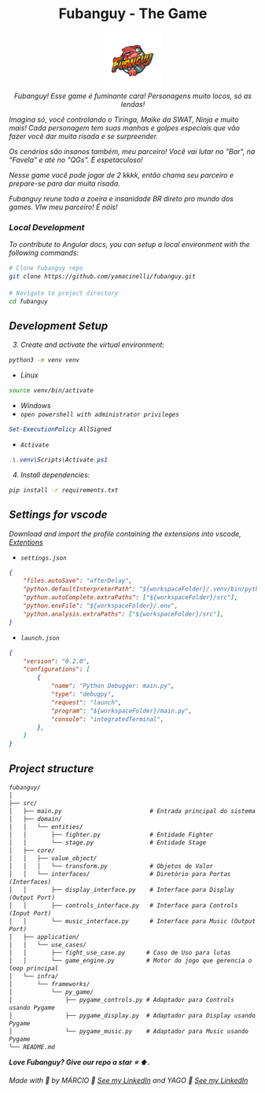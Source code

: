 <h1 align="center">Fubanguy - The Game</h1>

<p align="center">
  <img src="src/infra/assets/images/fubanguy_logo.png" alt="fubanguy-logo" width="120px" height="120px"/>
  <br>
  <em>Fubanguy! Esse game é fuminante cara! Personagens muito locos, só as lendas!

Imagina só, você controlando o Tiringa, Maike da SWAT,  Ninja e muito mais! Cada personagem tem suas manhas e golpes especiais que vão fazer você dar muita risada e se surpreender.

Os cenários são insanos também, meu parceiro! Você vai lutar no "Bar", na "Favela" e até no "QGs". É espetaculoso!

Nesse game você pode jogar de 2 kkkk, então chama seu parceiro e prepare-se para dar muita risada.

Fubanguy reune toda a zoeira e insanidade BR direto pro mundo dos games. Vlw meu parceiro! É nóis!
  <br>
</p>



### Local Development

To contribute to Angular docs, you can setup a local environment with the following commands:

```bash
# Clone Fubanguy repo
git clone https://github.com/yamacinelli/fubanguy.git

# Navigate to project directory
cd fubanguy
```

## Development Setup

3. Create and activate the virtual environment:

```bash
python3 -m venv venv
```
* Linux
```bash
source venv/bin/activate
```
* Windows
* ```open powershell with administrator privileges```

```powershell
Set-ExecutionPolicy AllSigned
```
* ```Activate```
```powershell
.\.venv\Scripts\Activate.ps1
```

4. Install dependencies:

```bash
pip install -r requirements.txt
```

## Settings for vscode


Download and import the profile containing the extensions into vscode, [Extentions](https://drive.google.com/file/d/1FIF-ZdqTT4A0Ocv8bIXZG7sMWGT3OkfF/view)

* ```settings.json```
```json
{
    "files.autoSave": "afterDelay",
    "python.defaultInterpreterPath": "${workspaceFolder}/.venv/bin/python3",
    "python.autoComplete.extraPaths": ["${workspaceFolder}/src"],
    "python.envFile": "${workspaceFolder}/.env",
    "python.analysis.extraPaths": ["${workspaceFolder}/src"],
}
```

* ```launch.json```
```json
{
    "version": "0.2.0",
    "configurations": [
        {
            "name": "Python Debugger: main.py",
            "type": "debugpy",
            "request": "launch",
            "program": "${workspaceFolder}/main.py",
            "console": "integratedTerminal",
        },
    ]
}
```

## Project structure

```plaintext
fubanguy/
│
├── src/
│   ├── main.py                         # Entrada principal do sistema
│   ├── domain/
│   │   └── entities/
│   │       ├── fighter.py              # Entidade Fighter
│   │       └── stage.py                # Entidade Stage
│   ├── core/
│   │   ├── value_object/
│   │   │   └── transform.py            # Objetos de Valor
│   │   └── interfaces/                 # Diretório para Portas (Interfaces)
│   │       ├── display_interface.py    # Interface para Display (Output Port)
│   │       ├── controls_interface.py   # Interface para Controls (Input Port)
│   │       └── music_interface.py      # Interface para Music (Output Port)
│   ├── application/
│   │   └── use_cases/
│   │       ├── fight_use_case.py      # Caso de Uso para lutas
│   │       └── game_engine.py         # Motor do jogo que gerencia o loop principal
│   └── infra/
│       └── frameworks/
│           └── py_game/
│               ├── pygame_controls.py # Adaptador para Controls usando Pygame
│               ├── pygame_display.py  # Adaptador para Display usando Pygame
│               └── pygame_music.py    # Adaptador para Music usando Pygame
└── README.md
```

**Love Fubanguy? Give our repo a star :star: :arrow_up:.**

Made with :blue_heart: by MÁRCIO :wave: [See my LinkedIn](https://www.linkedin.com/in/marciojcarvalho/) and YAGO :wave: [See my LinkedIn](https://www.linkedin.com/in/yago-macinelli-569560140?utm_source=share&utm_campaign=share_via&utm_content=profile&utm_medium=android_app)
